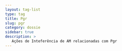 ```yaml
---
layout: tag-list
type: tag
title: Pgr
slug: pgr
category: dossie
sidebar: true
description: >
   Ações de Inteferência de AM relacionadas com Pgr
---
```

